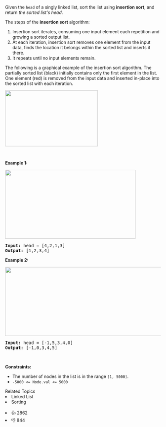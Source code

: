 <p>Given the <code>head</code> of a singly linked list, sort the list using <strong>insertion sort</strong>, and return <em>the sorted list's head</em>.</p>

<p>The steps of the <strong>insertion sort</strong> algorithm:</p>

<ol> 
 <li>Insertion sort iterates, consuming one input element each repetition and growing a sorted output list.</li> 
 <li>At each iteration, insertion sort removes one element from the input data, finds the location it belongs within the sorted list and inserts it there.</li> 
 <li>It repeats until no input elements remain.</li> 
</ol>

<p>The following is a graphical example of the insertion sort algorithm. The partially sorted list (black) initially contains only the first element in the list. One element (red) is removed from the input data and inserted in-place into the sorted list with each iteration.</p> 
<img alt="" src="https://upload.wikimedia.org/wikipedia/commons/0/0f/Insertion-sort-example-300px.gif" style="height:180px; width:300px" /> 
<p>&nbsp;</p> 
<p><strong class="example">Example 1:</strong></p> 
<img alt="" src="https://assets.leetcode.com/uploads/2021/03/04/sort1linked-list.jpg" style="width: 422px; height: 222px;" /> 
<pre>
<strong>Input:</strong> head = [4,2,1,3]
<strong>Output:</strong> [1,2,3,4]
</pre>

<p><strong class="example">Example 2:</strong></p> 
<img alt="" src="https://assets.leetcode.com/uploads/2021/03/04/sort2linked-list.jpg" style="width: 542px; height: 222px;" /> 
<pre>
<strong>Input:</strong> head = [-1,5,3,4,0]
<strong>Output:</strong> [-1,0,3,4,5]
</pre>

<p>&nbsp;</p> 
<p><strong>Constraints:</strong></p>

<ul> 
 <li>The number of nodes in the list is in the range <code>[1, 5000]</code>.</li> 
 <li><code>-5000 &lt;= Node.val &lt;= 5000</code></li> 
</ul>

<div><div>Related Topics</div><div><li>Linked List</li><li>Sorting</li></div></div><br><div><li>👍 2862</li><li>👎 844</li></div>